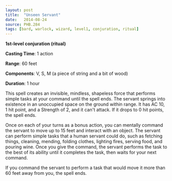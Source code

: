```yaml
---
layout: post
title:  "Unseen Servant"
date:   2014-08-24
source: PHB.284
tags: [bard, warlock, wizard, level1, conjuration, ritual]
---
```


**1st-level conjuration (ritual)**

**Casting Time**: 1 action

**Range**: 60 feet

**Components**: V, S, M (a piece of string and a bit of wood)

**Duration**: 1 hour

This spell creates an invisible, mindless, shapeless force that performs simple tasks at your command until the spell ends. The servant springs into existence in an unoccupied space on the ground within range. It has AC 10, 1 hit point, and a Strength of 2, and it can't attack. If it drops to 0 hit points, the spell ends.

Once on each of your turns as a bonus action, you can mentally command the servant to move up to 15 feet and interact with an object. The servant can perform simple tasks that a human servant could do, such as fetching things, cleaning, mending, folding clothes, lighting fires, serving food, and pouring wine. Once you give the command, the servant performs the task to the best of its ability until it completes the task, then waits for your next command.

If you command the servant to perform a task that would move it more than 60 feet away from you, the spell ends.
